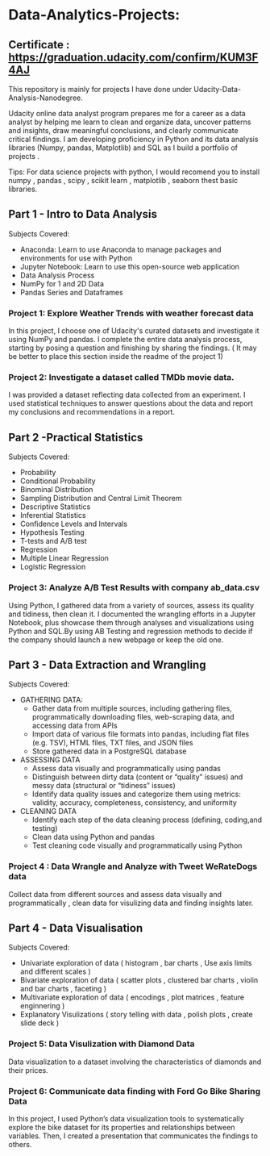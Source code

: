 # Data-Analytics-Projects:
 
## Certificate : https://graduation.udacity.com/confirm/KUM3F4AJ     
      
This repository is mainly for projects I have done under Udacity-Data-Analysis-Nanodegree.    

Udacity online data analyst program prepares me for a career as a data analyst by helping me learn to clean and organize data, uncover patterns and insights, draw meaningful conclusions, and clearly communicate critical findings. I am developing proficiency in Python and its data  analysis libraries (Numpy, pandas, Matplotlib) and SQL as I build a portfolio of projects . 

Tips: For data science projects with python, I would recomend you to install numpy , pandas , scipy , scikit learn , matplotlib , seaborn thest basic libraries.  



## Part 1 - Intro to Data Analysis

Subjects Covered:
* Anaconda: Learn to use Anaconda to manage packages and environments for use with Python
* Jupyter Notebook: Learn to use this open-source web application 
* Data Analysis Process
* NumPy for 1 and 2D Data
* Pandas Series and Dataframes

### Project 1: Explore Weather Trends with weather forecast data 
In this project, I choose one of Udacity's curated datasets and investigate it using NumPy and pandas.
I complete the entire data analysis process, starting by posing a question and finishing by sharing the findings. 
( It may be better to place this section inside the readme of the project 1) 

### Project 2:  Investigate a dataset called TMDb movie data.
I was provided a dataset reflecting data collected from an experiment. I used statistical techniques to answer questions about the data and report my conclusions and recommendations in a report.
 


## Part 2 -Practical Statistics 

Subjects Covered:
* Probability
* Conditional Probability
* Binominal Distribution
* Sampling Distribution and Central Limit Theorem
* Descriptive Statistics
* Inferential Statistics
* Confidence Levels and Intervals
* Hypothesis Testing
* T-tests and A/B test
* Regression
* Multiple Linear Regression
* Logistic Regression

### Project 3: Analyze A/B Test Results with company ab_data.csv 
Using Python, I gathered data from a variety of sources, assess its quality and tidiness, then clean it. I documented the wrangling efforts in a Jupyter Notebook, plus showcase them through analyses and visualizations using Python and SQL.By using AB Testing and regression methods to decide if the company should launch a new webpage or keep the old one. 



## Part 3 - Data Extraction and Wrangling

Subjects Covered:
* GATHERING DATA: 
   * Gather data from multiple sources, including gathering files, programmatically downloading files, web-scraping data, and accessing data from APIs
   * Import data of various file formats into pandas, including flat files (e.g. TSV), HTML files, TXT files, and JSON files
   * Store gathered data in a PostgreSQL database
* ASSESSING DATA 
   * Assess data visually and programmatically using pandas
   * Distinguish between dirty data (content or “quality” issues) and messy data (structural or “tidiness” issues)
   * Identify data quality issues and categorize them using metrics: validity, accuracy, completeness, consistency, and uniformity
* CLEANING DATA 
   * Identify each step of the data cleaning process (defining, coding,and testing)
   * Clean data using Python and pandas
   * Test cleaning code visually and programmatically using Python

### Project 4 :  Data Wrangle and Analyze with Tweet WeRateDogs data
Collect data from different sources and assess data visually and programmatically , clean data for visulizing data and finding insights later. 


## Part 4 - Data Visualisation

Subjects Covered:
* Univariate exploration of data ( histogram , bar charts , Use axis limits and different scales ) 
* Bivariate exploration of data ( scatter plots , clustered bar charts , violin and bar charts , faceting )
* Multivariate exploration of data ( encodings , plot matrices , feature enginnering )
* Explanatory Visulizations ( story telling with data ,  polish plots , create slide deck ) 

### Project 5: Data Visulization with Diamond Data 
Data visualization to a dataset involving the characteristics of diamonds and their prices.

### Project 6: Communicate data finding with Ford Go Bike Sharing Data
In this project, I used Python’s data visualization tools to systematically explore the bike dataset for
its properties and relationships between variables. Then, I created a presentation that communicates the findings to others.



